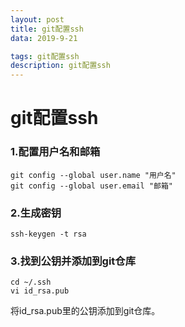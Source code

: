 ```yaml
---
layout: post
title: git配置ssh
data: 2019-9-21

tags: git配置ssh
description: git配置ssh
---
```


# **git配置ssh**

### 1.配置用户名和邮箱

```
git config --global user.name "用户名"
git config --global user.email "邮箱"
```

### 2.生成密钥

```
ssh-keygen -t rsa
```

### 3.找到公钥并添加到git仓库

```
cd ~/.ssh
vi id_rsa.pub
```

将id_rsa.pub里的公钥添加到git仓库。

